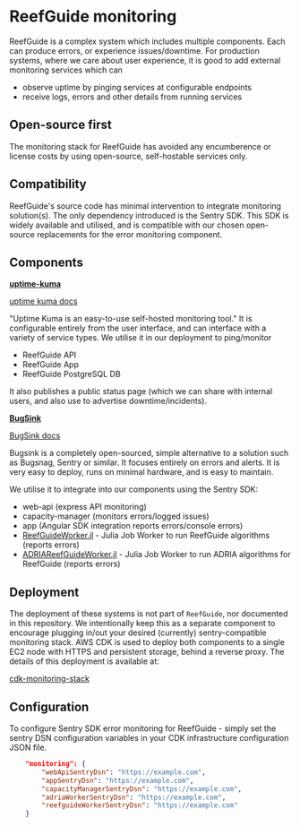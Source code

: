 # ReefGuide monitoring

ReefGuide is a complex system which includes multiple components. Each can produce errors, or experience issues/downtime. For production systems, where we care about user experience, it is good to add external monitoring services which can

- observe uptime by pinging services at configurable endpoints
- receive logs, errors and other details from running services

## Open-source first

The monitoring stack for ReefGuide has avoided any encumberence or license costs by using open-source, self-hostable services only.

## Compatibility

ReefGuide's source code has minimal intervention to integrate monitoring solution(s). The only dependency introduced is the Sentry SDK. This SDK is widely available and utilised, and is compatible with our chosen open-source replacements for the error monitoring component.

## Components

**[uptime-kuma](https://github.com/louislam/uptime-kuma)**

[uptime kuma docs](https://github.com/louislam/uptime-kuma/wiki)

"Uptime Kuma is an easy-to-use self-hosted monitoring tool." It is configurable entirely from the user interface, and can interface with a variety of service types. We utilise it in our deployment to ping/monitor

- ReefGuide API
- ReefGuide App
- ReefGuide PostgreSQL DB

It also publishes a public status page (which we can share with internal users, and also use to advertise downtime/incidents).

**[BugSink](https://github.com/bugsink/bugsink)**

[BugSink docs](https://www.bugsink.com/docs/)

Bugsink is a completely open-sourced, simple alternative to a solution such as Bugsnag, Sentry or similar. It focuses entirely on errors and alerts. It is very easy to deploy, runs on minimal hardware, and is easy to maintain.

We utilise it to integrate into our components using the Sentry SDK:

- web-api (express API monitoring)
- capacity-manager (monitors errors/logged issues)
- app (Angular SDK integration reports errors/console errors)
- [ReefGuideWorker.jl](https://github.com/open-AIMS/ReefGuideWorker.jl) - Julia Job Worker to run ReefGuide algorithms (reports errors)
- [ADRIAReefGuideWorker.jl](https://github.com/open-AIMS/ADRIAReefGuideWorker.jl) - Julia Job Worker to run ADRIA algorithms for ReefGuide (reports errors)

## Deployment

The deployment of these systems is not part of `ReefGuide`, nor documented in this repository. We intentionally keep this as a separate component to encourage plugging in/out your desired (currently) sentry-compatible monitoring stack. AWS CDK is used to deploy both components to a single EC2 node with HTTPS and persistent storage, behind a reverse proxy. The details of this deployment is available at:

[cdk-monitoring-stack](https://github.com/csiro/cdk-monitoring-stack)

## Configuration

To configure Sentry SDK error monitoring for ReefGuide - simply set the sentry DSN configuration variables in your CDK infrastructure configuration JSON file.

```json
    "monitoring": {
        "webApiSentryDsn": "https://example.com",
        "appSentryDsn": "https://example.com",
        "capacityManagerSentryDsn": "https://example.com",
        "adriaWorkerSentryDsn": "https://example.com",
        "reefguideWorkerSentryDsn": "https://example.com"
    }
```
